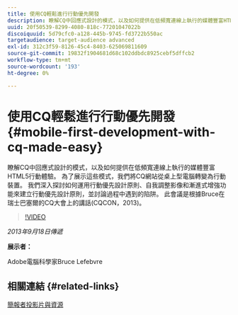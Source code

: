 ```yaml
---
title: 使用CQ輕鬆進行行動優先開發
description: 瞭解CQ中回應式設計的模式，以及如何提供在低頻寬連線上執行的媒體豐富HTML5行動體驗。 為了展示這些模式，我們將CQ網站從桌上型電腦轉變為行動裝置。 我們深入探討如何運用行動優先設計原則、自我調整影像和漸進式增強功能來建立行動優先設計原則，並討論過程中遇到的陷阱。 此會議是根據Bruce在瑞士巴塞爾的CQ大會上的講話(CQCON，2013)。
uuid: 20f50539-8299-4080-818c-77201047022b
discoiquuid: 5d79cfc0-a128-445b-9745-fd3722b550ac
targetaudience: target-audience advanced
exl-id: 312c3f59-8126-45c4-8403-625069811609
source-git-commit: 19832f1904681d68c102ddbdc8925cebf5dffcb2
workflow-type: tm+mt
source-wordcount: '193'
ht-degree: 0%

---
```


# 使用CQ輕鬆進行行動優先開發{#mobile-first-development-with-cq-made-easy}

瞭解CQ中回應式設計的模式，以及如何提供在低頻寬連線上執行的媒體豐富HTML5行動體驗。 為了展示這些模式，我們將CQ網站從桌上型電腦轉變為行動裝置。 我們深入探討如何運用行動優先設計原則、自我調整影像和漸進式增強功能來建立行動優先設計原則，並討論過程中遇到的陷阱。 此會議是根據Bruce在瑞士巴塞爾的CQ大會上的講話(CQCON，2013)。

>[!VIDEO](https://video.tv.adobe.com/v/19572/?quality=9)

*2013年9月18日傳遞*

**展示者：**

Adobe電腦科學家Bruce Lefebvre

## 相關連結 {#related-links}

[簡報者投影片與資源](http://brucelefebvre.com/blog/2013/09/18/cq-gems-mobile-first-development/)
